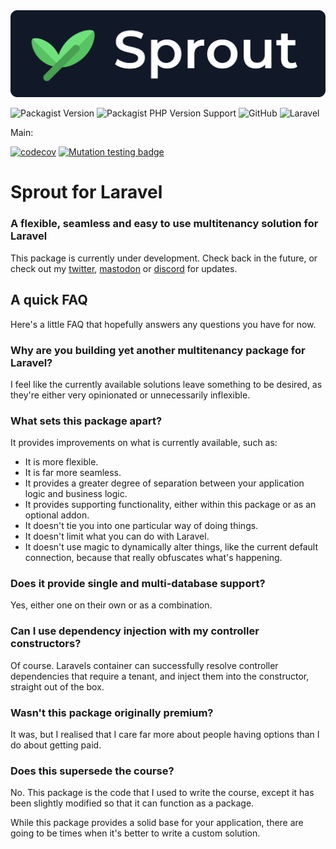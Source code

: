 <img src="sprout.png">

![Packagist Version](https://img.shields.io/packagist/v/sprout/sprout)
![Packagist PHP Version Support](https://img.shields.io/packagist/php-v/sprout/sprout)
![GitHub](https://img.shields.io/github/license/sprout-laravel/sprout)
![Laravel](https://img.shields.io/badge/laravel-10.x-red.svg)

Main:

[![codecov](https://codecov.io/gh/sprout-laravel/sprout/branch/main/graph/badge.svg?token=FHJ41NQMTA)](https://codecov.io/gh/sprout-laravel/sprout)
[![Mutation testing badge](https://img.shields.io/endpoint?style=flat&url=https%3A%2F%2Fbadge-api.stryker-mutator.io%2Fgithub.com%2Fsmplphp%2Fcore%2Fmain)](https://dashboard.stryker-mutator.io/reports/github.com/sprout-laravel/sprout/main)

# Sprout for Laravel
### A flexible, seamless and easy to use multitenancy solution for Laravel

This package is currently under development. Check back in the future, or check out my [twitter](https://ollieread.com), [mastodon](https://phpc.social/@ollieread) or [discord](https://discord.gg/wPHGrUh) for updates.

## A quick FAQ
Here's a little FAQ that hopefully answers any questions you have for now.

### Why are you building yet another multitenancy package for Laravel?
I feel like the currently available solutions leave something to be desired, as they're
either very opinionated or unnecessarily inflexible.

### What sets this package apart?
It provides improvements on what is currently available, such as:

* It is more flexible.
* It is far more seamless.
* It provides a greater degree of separation between your application logic and business logic.
* It provides supporting functionality, either within this package or as an optional addon.
* It doesn't tie you into one particular way of doing things.
* It doesn't limit what you can do with Laravel.
* It doesn't use magic to dynamically alter things, like the current default connection, because that really obfuscates what's happening.

### Does it provide single and multi-database support?
Yes, either one on their own or as a combination.

### Can I use dependency injection with my controller constructors?
Of course. Laravels container can successfully resolve controller dependencies that require a tenant, and inject them into the constructor, straight out of the box.

### Wasn't this package originally premium?
It was, but I realised that I care far more about people having options than I do about
getting paid.

### Does this supersede the course?
No. This package is the code that I used to write the course, except it has been 
slightly modified so that it can function as a package.

While this package provides a solid base for your application, there are going to be
times when it's better to write a custom solution.
